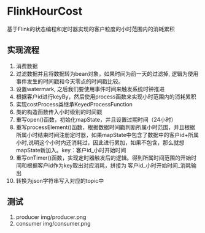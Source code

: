 # FlinkHourCost
基于Flink的状态编程和定时器实现的客户粒度的小时范围内的消耗累积
## 实现流程
1. 消费数据
2. 过滤数据并且将数据转为bean对象，如果时间为前一天的过滤掉, 逻辑为使用事件发生的时间戳和今天零点的时间戳比较。
3. 设置watermark, 之后我们要使用事件时间来触发系统时钟推进
4. 根据客户id进行keyBy，然后使用process函数来实现小时范围内的消耗累积
5. 实现costProcess类继承KeyedProcessFunction
6. 类的构造函数传入小时级别的时间戳
7. 重写open()函数，初始化mapState，并且设置过期时间（24小时）
8. 重写processElement()函数，根据数据时间戳判断所属小时范围，并且根据所属小时结束时间注册定时器，如果mapState中包含了数据中的客户id+所属小时,说明这个小时内还消耗过，因此进行累加，如果不包含，那么就想mapState新加入。key：客户id_小时开始时间
9. 重写onTimer()函数，实现定时器触发后的逻辑。得到所属时间范围的开始时间和根据客户id作为key取出对应消耗，拼接为 客户id_小时开始时间_消耗输出
10. 转换为json字符串写入对应的topic中
## 测试
1. producer
img/producer.png
3. consumer
img/consumer.png
